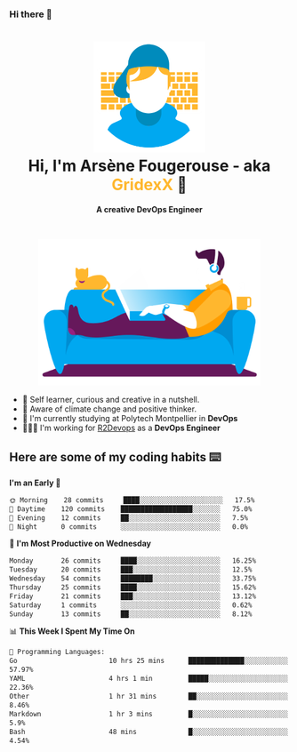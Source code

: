 ### Hi there 👋

<!--
**GridexX/gridexx** is a ✨ _special_ ✨ repository because its `README.md` (this file) appears on your GitHub profile.

Here are some ideas to get you started:

- 🔭 I’m currently working on ...
- 🌱 I’m currently learning ...
- 👯 I’m looking to collaborate on ...
- 🤔 I’m looking for help with ...
- 💬 Ask me about ...
- 📫 How to reach me: ...
- 😄 Pronouns: ...
- ⚡ Fun fact: ...
-->


<!-- Header -->
<h1 align="center">
  <img src="./images/user_profile.png" width="200">
  <br>
  Hi, I'm Arsène Fougerouse - aka <span style="color:#ffb72e">GridexX</span> 👋
</h1>


<p align="center">
  <b>A creative DevOps Engineer </b>
</p>
<br/>
<p align="center">
  <img src="./images/man_couch.png" width="400">
</p>

- 🎨 Self learner, curious and creative in a nutshell. 
- 🌱 Aware of climate change and positive thinker.
- 📕 I'm currently studying at Polytech Montpellier in **DevOps**
- 👨🏻‍💻 I'm working for [R2Devops](https://r2devops.io) as a **DevOps Engineer**


## Here are some of my coding habits ⌨️

<!-- Add a section about tech and Ops stack
  Like this one : https://github.com/Xanthus58#-tech-stack
-->
<!--START_SECTION:waka-->
**I'm an Early 🐤** 

```text
🌞 Morning    28 commits     ████░░░░░░░░░░░░░░░░░░░░░   17.5% 
🌆 Daytime    120 commits    ██████████████████░░░░░░░   75.0% 
🌃 Evening    12 commits     ██░░░░░░░░░░░░░░░░░░░░░░░   7.5% 
🌙 Night      0 commits      ░░░░░░░░░░░░░░░░░░░░░░░░░   0.0%

```
📅 **I'm Most Productive on Wednesday** 

```text
Monday       26 commits     ████░░░░░░░░░░░░░░░░░░░░░   16.25% 
Tuesday      20 commits     ███░░░░░░░░░░░░░░░░░░░░░░   12.5% 
Wednesday    54 commits     ████████░░░░░░░░░░░░░░░░░   33.75% 
Thursday     25 commits     ████░░░░░░░░░░░░░░░░░░░░░   15.62% 
Friday       21 commits     ███░░░░░░░░░░░░░░░░░░░░░░   13.12% 
Saturday     1 commits      ░░░░░░░░░░░░░░░░░░░░░░░░░   0.62% 
Sunday       13 commits     ██░░░░░░░░░░░░░░░░░░░░░░░   8.12%

```


📊 **This Week I Spent My Time On** 

```text
💬 Programming Languages: 
Go                       10 hrs 25 mins      ██████████████░░░░░░░░░░░   57.97% 
YAML                     4 hrs 1 min         █████░░░░░░░░░░░░░░░░░░░░   22.36% 
Other                    1 hr 31 mins        ██░░░░░░░░░░░░░░░░░░░░░░░   8.46% 
Markdown                 1 hr 3 mins         █░░░░░░░░░░░░░░░░░░░░░░░░   5.9% 
Bash                     48 mins             █░░░░░░░░░░░░░░░░░░░░░░░░   4.54%

```


<!--END_SECTION:waka-->
